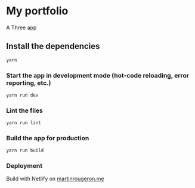 # My portfolio

A Three app

## Install the dependencies
```bash
yarn
```

### Start the app in development mode (hot-code reloading, error reporting, etc.)
```bash
yarn run dev
```

### Lint the files
```bash
yarn run lint
```

### Build the app for production
```bash
yarn run build
```

### Deployment
Build with Netlify on [martinrougeron.me](https://martinrougeron.me)
